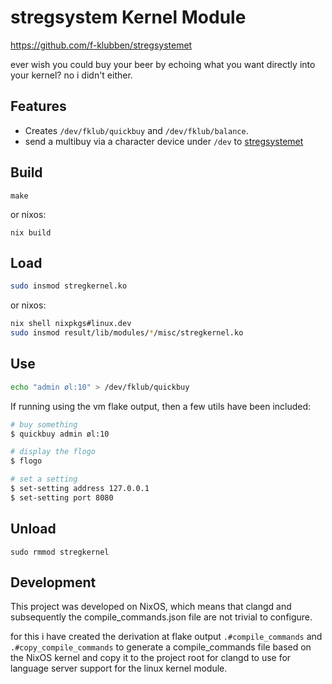 
# stregsystem Kernel Module
https://github.com/f-klubben/stregsystemet

ever wish you could buy your beer by echoing what you want directly into your kernel? no i didn't either.

## Features
- Creates `/dev/fklub/quickbuy` and `/dev/fklub/balance`.
- send a multibuy via a character device under `/dev` to [stregsystemet](https://github.com/f-klubben/stregsystemet)

## Build
`make`

or nixos:

`nix build`

## Load
```sh
sudo insmod stregkernel.ko
```
or nixos:
```sh
nix shell nixpkgs#linux.dev
sudo insmod result/lib/modules/*/misc/stregkernel.ko
```

## Use
```sh
echo "admin øl:10" > /dev/fklub/quickbuy
```

If running using the vm flake output, then a few utils have been included:
```sh
# buy something
$ quickbuy admin øl:10

# display the flogo
$ flogo

# set a setting
$ set-setting address 127.0.0.1
$ set-setting port 8080
```

## Unload
`sudo rmmod stregkernel`

## Development
This project was developed on NixOS, which means that clangd and subsequently the compile_commands.json file are not trivial to configure.

for this i have created the derivation at flake output `.#compile_commands` and `.#copy_compile_commands` to generate a compile_commands file based on the NixOS kernel and copy it to the project root for clangd to use for language server support for the linux kernel module.
